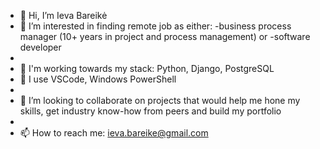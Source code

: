 - 👋 Hi, I’m Ieva Bareikė
- 👀 I’m interested in finding remote job as either:
-business process manager (10+ years in project and process management) or
-software developer
-       
- 🌱 I'm working towards my stack: Python, Django, PostgreSQL
- 🌱 I use VSCode, Windows PowerShell
- 
- 💞️ I’m looking to collaborate on projects that would help me hone my skills, get industry know-how from peers and build my portfolio
- 
- 📫 How to reach me: ieva.bareike@gmail.com

<!---
ievapb/ievapb is a ✨ special ✨ repository because its `README.md` (this file) appears on your GitHub profile.
You can click the Preview link to take a look at your changes.
--->
